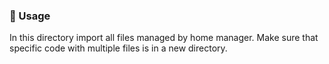 
### 🚸 Usage

In this directory import all files managed by home manager.
Make sure that specific code with multiple files is in a new directory.

